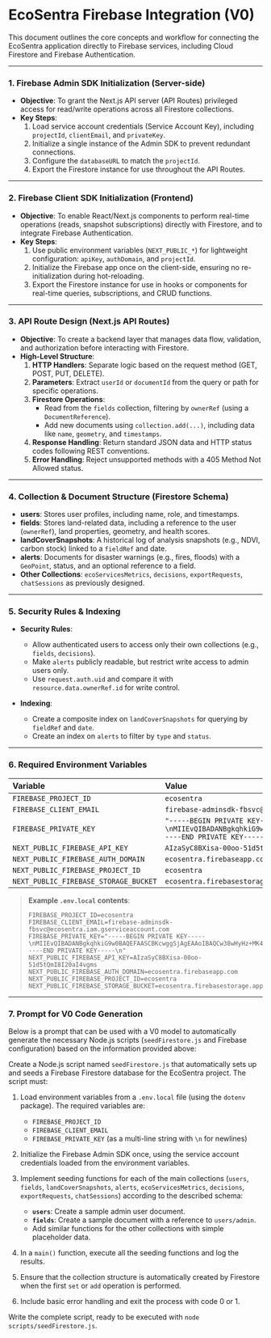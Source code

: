 # EcoSentra Firebase Integration (V0)

This document outlines the core concepts and workflow for connecting the EcoSentra application directly to Firebase services, including Cloud Firestore and Firebase Authentication.

---

### 1. Firebase Admin SDK Initialization (Server-side)

-   **Objective**: To grant the Next.js API server (API Routes) privileged access for read/write operations across all Firestore collections.
-   **Key Steps**:
    1.  Load service account credentials (Service Account Key), including `projectId`, `clientEmail`, and `privateKey`.
    2.  Initialize a single instance of the Admin SDK to prevent redundant connections.
    3.  Configure the `databaseURL` to match the `projectId`.
    4.  Export the Firestore instance for use throughout the API Routes.

---

### 2. Firebase Client SDK Initialization (Frontend)

-   **Objective**: To enable React/Next.js components to perform real-time operations (reads, snapshot subscriptions) directly with Firestore, and to integrate Firebase Authentication.
-   **Key Steps**:
    1.  Use public environment variables (`NEXT_PUBLIC_*`) for lightweight configuration: `apiKey`, `authDomain`, and `projectId`.
    2.  Initialize the Firebase app once on the client-side, ensuring no re-initialization during hot-reloading.
    3.  Export the Firestore instance for use in hooks or components for real-time queries, subscriptions, and CRUD functions.

---

### 3. API Route Design (Next.js API Routes)

-   **Objective**: To create a backend layer that manages data flow, validation, and authorization before interacting with Firestore.
-   **High-Level Structure**:
    1.  **HTTP Handlers**: Separate logic based on the request method (GET, POST, PUT, DELETE).
    2.  **Parameters**: Extract `userId` or `documentId` from the query or path for specific operations.
    3.  **Firestore Operations**:
        -   Read from the `fields` collection, filtering by `ownerRef` (using a `DocumentReference`).
        -   Add new documents using `collection.add(...)`, including data like `name`, `geometry`, and `timestamps`.
    4.  **Response Handling**: Return standard JSON data and HTTP status codes following REST conventions.
    5.  **Error Handling**: Reject unsupported methods with a 405 Method Not Allowed status.

---

### 4. Collection & Document Structure (Firestore Schema)

-   **users**: Stores user profiles, including name, role, and timestamps.
-   **fields**: Stores land-related data, including a reference to the user (`ownerRef`), land properties, geometry, and health scores.
-   **landCoverSnapshots**: A historical log of analysis snapshots (e.g., NDVI, carbon stock) linked to a `fieldRef` and date.
-   **alerts**: Documents for disaster warnings (e.g., fires, floods) with a `GeoPoint`, status, and an optional reference to a field.
-   **Other Collections**: `ecoServicesMetrics`, `decisions`, `exportRequests`, `chatSessions` as previously designed.

---

### 5. Security Rules & Indexing

-   **Security Rules**:
    -   Allow authenticated users to access only their own collections (e.g., `fields`, `decisions`).
    -   Make `alerts` publicly readable, but restrict write access to admin users only.
    -   Use `request.auth.uid` and compare it with `resource.data.ownerRef.id` for write control.

-   **Indexing**:
    -   Create a composite index on `landCoverSnapshots` for querying by `fieldRef` and `date`.
    -   Create an index on `alerts` to filter by `type` and `status`.

---

### 6. Required Environment Variables

| Variable | Value |
| :--- | :--- |
| `FIREBASE_PROJECT_ID` | `ecosentra` |
| `FIREBASE_CLIENT_EMAIL` | `firebase-adminsdk-fbsvc@ecosentra.iam.gserviceaccount.com` |
| `FIREBASE_PRIVATE_KEY` | `"-----BEGIN PRIVATE KEY-----\nMIIEvQIBADANBgkqhkiG9w0BAQEFAASCBKcwggSjAgEAAoIBAQCw38wHyHz+MK40\nCEkUwQ7fkTxos9v61iL0Pe741Iu9ziLzsN3KkcfWNcuH+XEK3aYVGyJ30XkYXUHr\nWPbYBQ2VfoIbwZV45GPLuy7BzDdOeJ6Pbp+iWI27dpwLs9vW7nZC2zlEf/uh8S9z\nroQ+hwnEIuyJHtWK/Ba9hNXu6kPfKMUOMRb+GSxySmy70ykh4ri+oz4E8P24h39/\ntZLd7Vlg+lwmer8ezJv1HSuoqqqStzDpVEzflY40INtFhDOq1xljIl+oQ9xiSLEY\njdzqJGPdJqhQoHzABIzIo4WR3e2Zh54PFFsjxWyVAsimIA1OYIgwvFMqgjnfJXSh\nftdcJEIjAgMBAAECggEAHANbTCxGZ6KMJJ+J+5MsE4qWzQ/CGnM0gVxsbyqH9ggi\nOa2xzaB9zFZ5etADRbD0hJ6R50oyP1fzKx7MUaBTQMcS55R8Y55AlAbRu/iSazI9\nYq18SPkffCj9Q/k41fdZ8Z1zmilu+tIOgugz97c+0Q/68yitXOAviyqbu3A3pFiM\nCeVpDOscBfYfDysB1vsxdTjxgF0f/3L4Kdz+HmUMKTLEhjxLipaQU3VYWf8VUbOb\nidsCmzr9JJ1oGupJ3xDbEWUzLQ7BzHTH5DdHI79Za1rwBAqVz9Cn8WuLl477BoSj\nb0FuaPOuc+FRiH2qOtVNMcZ6w4mBCpkcUaxwDJpA2QKBgQDnsUMgytIeg/hkqRDY\nKzrAUgvjaEZh+Ksrlv5IZkfmx9KqUT/Swx9Qftmc1+mrhYyMU1lmb1gyK0iR7Ecb\nAy9etW7XXTDUB98AK/yFig5S6Y3hvlUsr/YBKuZGj0Mkl16Z1ELMCGIztTmMIz50\nh/PhRKmo3mEf1aZ9Zdpv9BYm5wKBgQDDbj2TwGP6YRGC0ztwZLiEXyXb3cmeOfAm\ngeoKcpHXwyaVWseieAVjFtLoTZLqucfeEtJqcLn71OPHR/9PnxADCQx2pwWcZ05M\nNuZQqozNCQdkGTKP9MzbEGFMxzNXAD6n6IT6ge2qWp/sQJrxQ5h2TuypaLlo7NuW\nfb8lZ9mvZQKBgQDHTVV4RN/gfhdSx5gEy5L7UtiFIvLAXf8oPPe54bniDGvsNH4Z\nV919CdE5uQV5lSTkpOIXWppcdZ00YTJ9Sw0ZhCq3uaNCEQ9D/5J2cN6Hdf6lfGua\nSDbupC937M6OEGPBIbTf/Co1XqQFJ2AXL8ebNMxYxgp4LvnLjq0LdsUDawKBgEtA\nIJ/K3fRj+g0o7uM5NT9rL7W4cdDmOE1risXZFcVB1JJ/8QzjMBfWiwF+FUsinA4r\nqy/nFgYdFFQAqhNriQvSKSVq7KMruB9qqEZ5VVwB1QG7HhgGR/c2GHEq5t7iLj4T\nL1kSPIRy/s9GlSK/R26Ot1wIAhSf13HcG4T4tv5tAoGAV+zKEtM8BpcRJYfA793q\n0dVUzTmfS9BeIjGbKH5uUDF955JUMMTM9v+SqCidbYYMISI2iq7I/uXSku5HlkSC\nBAf47e8mwgTrkujUNJWr7yiB7+2pzv2zKDsMA0pIskSKIGpgGqtMId6zw35hBhJ/\n6rajGe3C+6fmnlHy5GTr2/w=\n-----END PRIVATE KEY-----\n"` |
| `NEXT_PUBLIC_FIREBASE_API_KEY` | `AIzaSyC8BXisa-00oo-51d5tQmI8I20aI4vgms` |
| `NEXT_PUBLIC_FIREBASE_AUTH_DOMAIN` | `ecosentra.firebaseapp.com` |
| `NEXT_PUBLIC_FIREBASE_PROJECT_ID` | `ecosentra` |
| `NEXT_PUBLIC_FIREBASE_STORAGE_BUCKET` | `ecosentra.firebasestorage.app` |

> **Example `.env.local` contents**:
>
> ```dotenv
> FIREBASE_PROJECT_ID=ecosentra
> FIREBASE_CLIENT_EMAIL=firebase-adminsdk-fbsvc@ecosentra.iam.gserviceaccount.com
> FIREBASE_PRIVATE_KEY="-----BEGIN PRIVATE KEY-----\nMIIEvQIBADANBgkqhkiG9w0BAQEFAASCBKcwggSjAgEAAoIBAQCw38wHyHz+MK40\nCEkUwQ7fkTxos9v61iL0Pe741Iu9ziLzsN3KkcfWNcuH+XEK3aYVGyJ30XkYXUHr\nWPbYBQ2VfoIbwZV45GPLuy7BzDdOeJ6Pbp+iWI27dpwLs9vW7nZC2zlEf/uh8S9z\nroQ+hwnEIuyJHtWK/Ba9hNXu6kPfKMUOMRb+GSxySmy70ykh4ri+oz4E8P24h39/\ntZLd7Vlg+lwmer8ezJv1HSuoqqqStzDpVEzflY40INtFhDOq1xljIl+oQ9xiSLEY\njdzqJGPdJqhQoHzABIzIo4WR3e2Zh54PFFsjxWyVAsimIA1OYIgwvFMqgjnfJXSh\nftdcJEIjAgMBAAECggEAHANbTCxGZ6KMJJ+J+5MsE4qWzQ/CGnM0gVxsbyqH9ggi\nOa2xzaB9zFZ5etADRbD0hJ6R50oyP1fzKx7MUaBTQMcS55R8Y55AlAbRu/iSazI9\nYq18SPkffCj9Q/k41fdZ8Z1zmilu+tIOgugz97c+0Q/68yitXOAviyqbu3A3pFiM\nCeVpDOscBfYfDysB1vsxdTjxgF0f/3L4Kdz+HmUMKTLEhjxLipaQU3VYWf8VUbOb\nidsCmzr9JJ1oGupJ3xDbEWUzLQ7BzHTH5DdHI79Za1rwBAqVz9Cn8WuLl477BoSj\nb0FuaPOuc+FRiH2qOtVNMcZ6w4mBCpkcUaxwDJpA2QKBgQDnsUMgytIeg/hkqRDY\nKzrAUgvjaEZh+Ksrlv5IZkfmx9KqUT/Swx9Qftmc1+mrhYyMU1lmb1gyK0iR7Ecb\nAy9etW7XXTDUB98AK/yFig5S6Y3hvlUsr/YBKuZGj0Mkl16Z1ELMCGIztTmMIz50\nh/PhRKmo3mEf1aZ9Zdpv9BYm5wKBgQDDbj2TwGP6YRGC0ztwZLiEXyXb3cmeOfAm\ngeoKcpHXwyaVWseieAVjFtLoTZLqucfeEtJqcLn71OPHR/9PnxADCQx2pwWcZ05M\nNuZQqozNCQdkGTKP9MzbEGFMxzNXAD6n6IT6ge2qWp/sQJrxQ5h2TuypaLlo7NuW\nfb8lZ9mvZQKBgQDHTVV4RN/gfhdSx5gEy5L7UtiFIvLAXf8oPPe54bniDGvsNH4Z\nV919CdE5uQV5lSTkpOIXWppcdZ00YTJ9Sw0ZhCq3uaNCEQ9D/5J2cN6Hdf6lfGua\nSDbupC937M6OEGPBIbTf/Co1XqQFJ2AXL8ebNMxYxgp4LvnLjq0LdsUDawKBgEtA\nIJ/K3fRj+g0o7uM5NT9rL7W4cdDmOE1risXZFcVB1JJ/8QzjMBfWiwF+FUsinA4r\nqy/nFgYdFFQAqhNriQvSKSVq7KMruB9qqEZ5VVwB1QG7HhgGR/c2GHEq5t7iLj4T\nL1kSPIRy/s9GlSK/R26Ot1wIAhSf13HcG4T4tv5tAoGAV+zKEtM8BpcRJYfA793q\n0dVUzTmfS9BeIjGbKH5uUDF955JUMMTM9v+SqCidbYYMISI2iq7I/uXSku5HlkSC\nBAf47e8mwgTrkujUNJWr7yiB7+2pzv2zKDsMA0pIskSKIGpgGqtMId6zw35hBhJ/\n6rajGe3C+6fmnlHy5GTr2/w=\n-----END PRIVATE KEY-----\n"
> NEXT_PUBLIC_FIREBASE_API_KEY=AIzaSyC8BXisa-00oo-51d5tQmI8I20aI4vgms
> NEXT_PUBLIC_FIREBASE_AUTH_DOMAIN=ecosentra.firebaseapp.com
> NEXT_PUBLIC_FIREBASE_PROJECT_ID=ecosentra
> NEXT_PUBLIC_FIREBASE_STORAGE_BUCKET=ecosentra.firebasestorage.app
> ```

---

### 7. Prompt for V0 Code Generation

Below is a prompt that can be used with a V0 model to automatically generate the necessary Node.js scripts (`seedFirestore.js` and Firebase configuration) based on the information provided above:

Create a Node.js script named `seedFirestore.js` that automatically sets up and seeds a Firebase Firestore database for the EcoSentra project. The script must:

1.  Load environment variables from a `.env.local` file (using the `dotenv` package). The required variables are:
    *   `FIREBASE_PROJECT_ID`
    *   `FIREBASE_CLIENT_EMAIL`
    *   `FIREBASE_PRIVATE_KEY` (as a multi-line string with `\n` for newlines)

2.  Initialize the Firebase Admin SDK once, using the service account credentials loaded from the environment variables.

3.  Implement seeding functions for each of the main collections (`users`, `fields`, `landCoverSnapshots`, `alerts`, `ecoServicesMetrics`, `decisions`, `exportRequests`, `chatSessions`) according to the described schema:
    *   **`users`**: Create a sample admin user document.
    *   **`fields`**: Create a sample document with a reference to `users/admin`.
    *   Add similar functions for the other collections with simple placeholder data.

4.  In a `main()` function, execute all the seeding functions and log the results.

5.  Ensure that the collection structure is automatically created by Firestore when the first `set` or `add` operation is performed.

6.  Include basic error handling and exit the process with code 0 or 1.

Write the complete script, ready to be executed with `node scripts/seedFirestore.js`.
